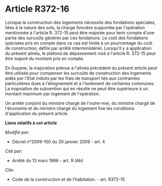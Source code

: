 # Article R372-16

Lorsque la construction des logements nécessite des fondations spéciales, liées à la nature des sols, la charge foncière
supportée par l'opération mentionnée à l'article R. 372-15 peut être majorée pour tenir compte d'une partie des surcoûts
générés par ces fondations. Le coût des fondations spéciales pris en compte dans ce cas est limité à un pourcentage du coût
de construction, défini par arrêté interministériel. Lorsqu'il y a application du présent alinéa, le plafond de dépassement
visé à l'article R. 372-15 peut être majoré du montant pris en compte. 

En Guyane, la majoration prévue à l'alinéa précédent du présent article peut être utilisée pour compenser les surcoûts de
construction des logements aidés par l'Etat induits par les frais de transport liés aux contraintes particulières dues à
l'éloignement et à l'isolement de certaines communes. La majoration de subvention qui en résulte ne peut être supérieure à un
montant maximum par logement de l'opération. 

Un arrêté conjoint du ministre chargé de l'outre-mer, du ministre chargé de l'économie et du ministre chargé du logement fixe
les conditions d'application du présent article.

**Liens relatifs à cet article**

_Modifié par_:

  - Décret n°2009-100 du 30 janvier 2009 - art. 4

_Cité par_:

  - Arrêté du 13 mars 1986 - art. 9 (Ab)

_Cite_:

  - Code de la construction et de l'habitation. - art. R372-15
